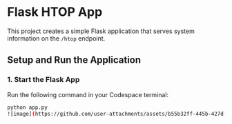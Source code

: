 # Flask HTOP App

This project creates a simple Flask application that serves system information on the `/htop` endpoint.

## **Setup and Run the Application**

### **1. Start the Flask App**
Run the following command in your Codespace terminal:

```bash
python app.py
![image](https://github.com/user-attachments/assets/b55b32ff-445b-427d-bb69-e15e53f64235)
